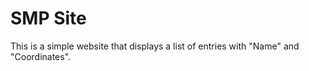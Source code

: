 # SMP Site

This is a simple website that displays a list of entries with "Name" and "Coordinates". 
